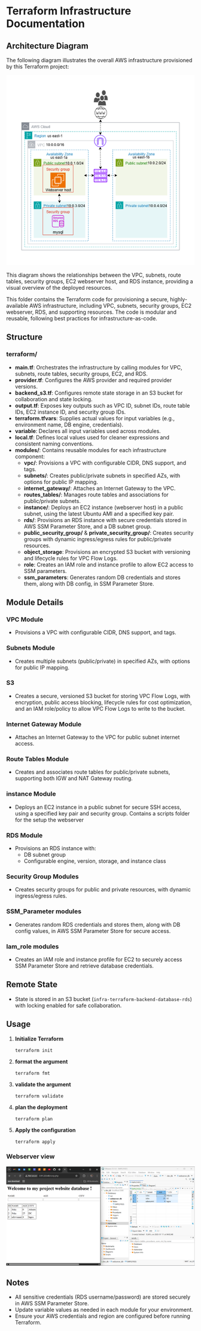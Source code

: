 # Terraform Infrastructure Documentation

## Architecture Diagram
The following diagram illustrates the overall AWS infrastructure provisioned by this Terraform project:

![AWS Architecture Diagram](./asset/Architecture.png)

This diagram shows the relationships between the VPC, subnets, route tables, security groups, EC2 webserver host, and RDS instance, providing a visual overview of the deployed resources.

This folder contains the Terraform code for provisioning a secure, highly-available AWS infrastructure, including VPC, subnets, security groups, EC2 webserver, RDS, and supporting resources. The code is modular and reusable, following best practices for infrastructure-as-code.


## Structure

### terraform/
- **main.tf**: Orchestrates the infrastructure by calling modules for VPC, subnets, route tables, security groups, EC2, and RDS.
- **provider.tf**: Configures the AWS provider and required provider versions.
- **backend_s3.tf**: Configures remote state storage in an S3 bucket for collaboration and state locking.
- **output.tf**: Exposes key outputs such as VPC ID, subnet IDs, route table IDs, EC2 instance ID, and security group IDs.
- **terraform.tfvars**: Supplies actual values for input variables (e.g., environment name, DB engine, credentials).
- **variable**: Declares all input variables used across modules.
- **local.tf**: Defines local values used for cleaner expressions and consistent naming conventions.
- **modules/**: Contains reusable modules for each infrastructure component:
  - **vpc/**: Provisions a VPC with configurable CIDR, DNS support, and tags.
  - **subnets/**: Creates public/private subnets in specified AZs, with options for public IP mapping.
  - **internet_gateway/**: Attaches an Internet Gateway to the VPC.
  - **routes_tables/**: Manages route tables and associations for public/private subnets.
  - **instance/**: Deploys an EC2 instance (webserver host) in a public subnet, using the latest Ubuntu AMI and a specified key pair.
  - **rds/**: Provisions an RDS instance with secure credentials stored in AWS SSM Parameter Store, and a DB subnet group.
  - **public_security_group/** & **private_security_group/**: Creates security groups with dynamic ingress/egress rules for public/private resources.
  - **object_storage**: Provisions an encrypted S3 bucket with versioning and lifecycle rules for VPC Flow Logs.
  - **role**: Creates an IAM role and instance profile to allow EC2 access to SSM parameters.
  - **ssm_parameters**: Generates random DB credentials and stores them, along with DB config, in SSM Parameter Store.

## Module Details

### VPC Module
- Provisions a VPC with configurable CIDR, DNS support, and tags.

### Subnets Module
- Creates multiple subnets (public/private) in specified AZs, with options for public IP mapping.

### S3
- Creates a secure, versioned S3 bucket for storing VPC Flow Logs, with encryption, public access blocking, lifecycle rules for cost optimization, and an IAM role/policy to allow VPC Flow Logs to write to the bucket.

### Internet Gateway Module
- Attaches an Internet Gateway to the VPC for public subnet internet access.

### Route Tables Module
- Creates and associates route tables for public/private subnets, supporting both IGW and NAT Gateway routing.

### instance Module
- Deploys an EC2 instance in a public subnet for secure SSH access, using a specified key pair and security group. Contains a scripts folder for the setup the webserver

### RDS Module
- Provisions an RDS instance with:
  - DB subnet group
  - Configurable engine, version, storage, and instance class

### Security Group Modules
- Creates security groups for public and private resources, with dynamic ingress/egress rules.

### SSM_Parameter modules
- Generates random RDS credentials and stores them, along with DB config values, in AWS SSM Parameter Store for secure access.

### Iam_role modules
- Creates an IAM role and instance profile for EC2 to securely access SSM Parameter Store and retrieve database credentials.

## Remote State
- State is stored in an S3 bucket (`infra-terraform-backend-database-rds`) with locking enabled for safe collaboration.

## Usage
1. **Initialize Terraform**
   ```
   terraform init
   ```
2. **format the argument**
   ```
   terraform fmt
   ```
3. **validate the argument**
   ```
   terraform validate
   ```
4. **plan the deployment**
   ```
   terraform plan
   ```
5. **Apply the configuration**
   ```
   terraform apply
   ```

### Webserver view
![web image](./asset/webserver_database.png)

## Notes
- All sensitive credentials (RDS username/password) are stored securely in AWS SSM Parameter Store.
- Update variable values as needed in each module for your environment.
- Ensure your AWS credentials and region are configured before running Terraform.
